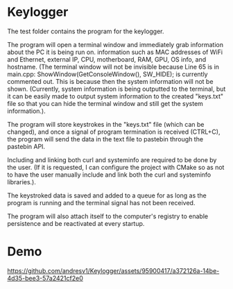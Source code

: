 # Keylogger
The test folder contains the program for the keylogger.

The program will open a terminal window and immediately grab information about the PC it is being run on. information such as MAC addresses of WiFi and Ethernet, external IP, CPU, motherboard, RAM, GPU, OS info, and hostname. (The terminal window will not be invisible because Line 65 is in main.cpp: ShowWindow(GetConsoleWindow(), SW_HIDE); is currently commented out. This is because then the system information will not be shown. (Currently, system information is being outputted to the terminal, but it can be easily made to output system information to the created "keys.txt" file so that you can hide the terminal window and still get the system information.).

The program will store keystrokes in the "keys.txt" file (which can be changed), and once a signal of program termination is received (CTRL+C), the program will send the data in the text file to pastebin through the pastebin API.

Including and linking both curl and systeminfo are required to be done by the user. (If it is requested, I can configure the project with CMake so as not to have the user manually include and link both the curl and systeminfo libraries.).

The keystroked data is saved and added to a queue for as long as the program is running and the terminal signal has not been received.

The program will also attach itself to the computer's registry to enable persistence and be reactivated at every startup.

# Demo

https://github.com/andresv1/Keylogger/assets/95900417/a372126a-14be-4d35-bee3-57a2421cf2e0

